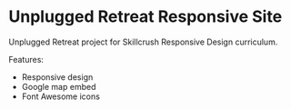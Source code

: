 # Unplugged Retreat Responsive Site

Unplugged Retreat project for Skillcrush Responsive Design curriculum.

Features:

- Responsive design
- Google map embed
- Font Awesome icons
